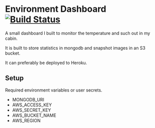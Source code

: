 # Environment Dashboard [![Build Status](https://travis-ci.org/karl-sjogren/environment-dashboard.svg?branch=develop)](https://travis-ci.org/karl-sjogren/environment-dashboard)

A small dashboard I built to monitor the temperature and such out in my cabin.

It is built to store statistics in mongodb and snapshot images in an S3 bucket.

It can preferably be deployed to Heroku.

## Setup

Required environment variables or user secrets.

- MONGODB_URI
- AWS_ACCESS_KEY
- AWS_SECRET_KEY
- AWS_BUCKET_NAME
- AWS_REGION